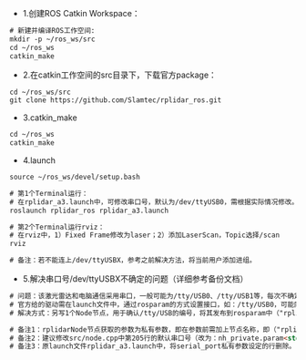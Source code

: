 * 1.创建ROS Catkin Workspace：

```html
# 新建并编译ROS工作空间:
mkdir -p ~/ros_ws/src
cd ~/ros_ws
catkin_make
```

* 2.在catkin工作空间的src目录下，下载官方package：
```html
cd ~/ros_ws/src
git clone https://github.com/Slamtec/rplidar_ros.git
```

* 3.catkin_make
```html
cd ~/ros_ws
catkin_make
```

* 4.launch
```html
source ~/ros_ws/devel/setup.bash

# 第1个Terminal运行：
# 在rplidar_a3.launch中，可修改串口号，默认为/dev/ttyUSB0，需根据实际情况修改。
roslaunch rplidar_ros rplidar_a3.launch

# 第2个Terminal运行rviz：
# 在rviz中，1）Fixed Frame修改为laser；2）添加LaserScan，Topic选择/scan
rviz

# 备注：若不能连上/dev/ttyUSBX，参考之前解决方法，将当前用户添加进组。
```

* 5.解决串口号/dev/ttyUSBX不确定的问题（详细参考备份文档）
```html
# 问题：该激光雷达和电脑通信采用串口，一般可能为/tty/USB0、/tty/USB1等，每次不确定；
# 官方给的驱动需在launch文件中，通过rosparam的方式设置接口，如：/tty/USB0，可能同实际接口不一致；
# 解决方式：另写1个Node节点，用于确认/tty/USB的编号，将其发布到rosparam中（"rplidarNode/serial_port"）；启动rplidarNode节点，该节通过参数服务器（私有）读取应打开的串口。

# 备注1：rplidarNode节点获取的参数为私有参数，即在参数前需加上节点名称，即（"rplidarNode/serial_port"），而非（"serial_port"）；
# 备注2：建议修改src/node.cpp中第205行的默认串口号（改为：nh_private.param<std::string>("serial_port", serial_port, "/dev/ttyUSBX")），重新编译，以确保使用的是参数服务器上的串口号；
# 备注3：原launch文件rplidar_a3.launch中，将serial_port私有参数设定的行删除。
```


